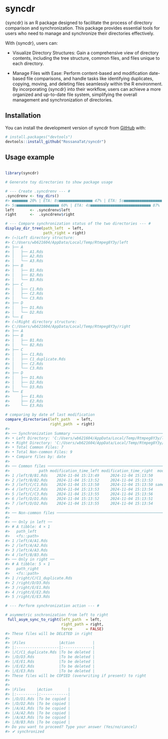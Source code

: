 
<!-- README.md is generated from README.Rmd. Please edit that file -->

# syncdr

<!-- badges: start -->
<!-- badges: end -->

{syncdr} is an R package designed to facilitate the process of directory
comparison and synchronization. This package provides essential tools
for users who need to manage and synchronize their directories
effectively.

With {syncdr}, users can:

- Visualize Directory Structures: Gain a comprehensive view of directory
  contents, including the tree structure, common files, and files unique
  to each directory.

- Manage Files with Ease: Perform content-based and modification
  date-based file comparisons, and handle tasks like identifying
  duplicates, copying, moving, and deleting files seamlessly within the
  R environment. By incorporating {syncdr} into their workflow, users
  can achieve a more organized and up-to-date file system, simplifying
  the overall management and synchronization of directories.

## Installation

You can install the development version of syncdr from
[GitHub](https://github.com/) with:

``` r
# install.packages("devtools")
devtools::install_github("RossanaTat/syncdr")
```

## Usage example

``` r

library(syncdr)

# Generate toy directories to show package usage

# --- Create .syncdrenv --- #
.syncdrenv <- toy_dirs()
#> ■■■■■■■ 20% | ETA: 8s■■■■■■■■■■■■■■■ 47% | ETA: 5s■■■■■■■■■■■■■■■■■ 53% | ETA:
#> 5s■■■■■■■■■■■■■■■■■■■ 60% | ETA: 4s■■■■■■■■■■■■■■■■■■■■■■■■■■■ 87% | ETA: 1s
left       <- .syncdrenv$left
right      <-  .syncdrenv$right

# --- Compare synchronization status of the two directories --- #
display_dir_tree(path_left  = left,
                 path_right = right)
#> (←)Left directory structure:
#> C:/Users/wb621604/AppData/Local/Temp/Rtmpeg8Y3y/left
#> ├── A
#> │   ├── A1.Rds
#> │   ├── A2.Rds
#> │   └── A3.Rds
#> ├── B
#> │   ├── B1.Rds
#> │   ├── B2.Rds
#> │   └── B3.Rds
#> ├── C
#> │   ├── C1.Rds
#> │   ├── C2.Rds
#> │   └── C3.Rds
#> ├── D
#> │   ├── D1.Rds
#> │   └── D2.Rds
#> └── E
#> (→)Right directory structure:
#> C:/Users/wb621604/AppData/Local/Temp/Rtmpeg8Y3y/right
#> ├── A
#> ├── B
#> │   ├── B1.Rds
#> │   └── B2.Rds
#> ├── C
#> │   ├── C1.Rds
#> │   ├── C1_duplicate.Rds
#> │   ├── C2.Rds
#> │   └── C3.Rds
#> ├── D
#> │   ├── D1.Rds
#> │   ├── D2.Rds
#> │   └── D3.Rds
#> └── E
#>     ├── E1.Rds
#>     ├── E2.Rds
#>     └── E3.Rds

# comparing by date of last modification
compare_directories(left_path   = left,
                    right_path  = right)
#> 
#> ── Synchronization Summary ─────────────────────────────────────────────────────
#> • Left Directory: 'C:/Users/wb621604/AppData/Local/Temp/Rtmpeg8Y3y/left'
#> • Right Directory: 'C:/Users/wb621604/AppData/Local/Temp/Rtmpeg8Y3y/right'
#> • Total Common Files: 7
#> • Total Non-common Files: 9
#> • Compare files by: date
#> 
#> ── Common files ────────────────────────────────────────────────────────────────
#>             path modification_time_left modification_time_right  modified
#> 1 /left/B/B1.Rds    2024-11-04 15:13:49     2024-11-04 15:13:50     right
#> 2 /left/B/B2.Rds    2024-11-04 15:13:52     2024-11-04 15:13:53     right
#> 3 /left/C/C1.Rds    2024-11-04 15:13:50     2024-11-04 15:13:50 same date
#> 4 /left/C/C2.Rds    2024-11-04 15:13:53     2024-11-04 15:13:54     right
#> 5 /left/C/C3.Rds    2024-11-04 15:13:55     2024-11-04 15:13:56     right
#> 6 /left/D/D1.Rds    2024-11-04 15:13:52     2024-11-04 15:13:51      left
#> 7 /left/D/D2.Rds    2024-11-04 15:13:55     2024-11-04 15:13:54      left
#> 
#> ── Non-common files ────────────────────────────────────────────────────────────
#> 
#> ── Only in left ──
#> # A tibble: 4 × 1
#>   path_left     
#>   <fs::path>    
#> 1 /left/A/A1.Rds
#> 2 /left/A/A2.Rds
#> 3 /left/A/A3.Rds
#> 4 /left/B/B3.Rds
#> ── Only in right ──
#> # A tibble: 5 × 1
#>   path_right               
#>   <fs::path>               
#> 1 /right/C/C1_duplicate.Rds
#> 2 /right/D/D3.Rds          
#> 3 /right/E/E1.Rds          
#> 4 /right/E/E2.Rds          
#> 5 /right/E/E3.Rds

# --- Perform synchronization action --- #

# asymmetric snchronization from left to right 
 full_asym_sync_to_right(left_path  = left,
                         right_path = right,
                         force      = FALSE)
#> These files will be DELETED in right
#> 
#> |Files               |Action        |
#> |:-------------------|:-------------|
#> |/C/C1_duplicate.Rds |To be deleted |
#> |/D/D3.Rds           |To be deleted |
#> |/E/E1.Rds           |To be deleted |
#> |/E/E2.Rds           |To be deleted |
#> |/E/E3.Rds           |To be deleted |
#> These files will be COPIED (overwriting if present) to right 
#> 
#> 
#> |Files     |Action       |
#> |:---------|:------------|
#> |/D/D1.Rds |To be copied |
#> |/D/D2.Rds |To be copied |
#> |/A/A1.Rds |To be copied |
#> |/A/A2.Rds |To be copied |
#> |/A/A3.Rds |To be copied |
#> |/B/B3.Rds |To be copied |
#> Do you want to proceed? Type your answer (Yes/no/cancel) 
#> ✔ synchronized
```
